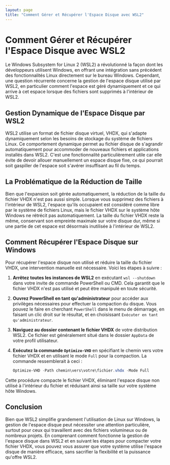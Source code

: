 ```yaml
---
layout: page
title: "Comment Gérer et Récupérer l'Espace Disque avec WSL2"
---
```


# Comment Gérer et Récupérer l'Espace Disque avec WSL2

Le Windows Subsystem for Linux 2 (WSL2) a révolutionné la façon dont les développeurs utilisent Windows, en offrant une intégration sans précédent des fonctionnalités Linux directement sur le bureau Windows. Cependant, une question récurrente concerne la gestion de l'espace disque utilisé par WSL2, en particulier comment l'espace est géré dynamiquement et ce qui arrive à cet espace lorsque des fichiers sont supprimés à l'intérieur de WSL2.

## Gestion Dynamique de l'Espace Disque par WSL2

WSL2 utilise un format de fichier disque virtuel, VHDX, qui s'adapte dynamiquement selon les besoins de stockage du système de fichiers Linux. Ce comportement dynamique permet au fichier disque de s'agrandir automatiquement pour accommoder de nouveaux fichiers et applications installés dans WSL2. C'est une fonctionnalité particulièrement utile car elle évite de devoir allouer manuellement un espace disque fixe, ce qui pourrait soit gaspiller de l'espace soit s'avérer insuffisant au fil du temps.

## La Problématique de la Réduction de Taille

Bien que l'expansion soit gérée automatiquement, la réduction de la taille du fichier VHDX n'est pas aussi simple. Lorsque vous supprimez des fichiers à l'intérieur de WSL2, l'espace qu'ils occupaient est considéré comme libre par le système de fichiers Linux, mais le fichier VHDX sur le système hôte Windows ne rétrécit pas automatiquement. La taille du fichier VHDX reste la même, conservant son empreinte maximale sur votre disque dur, même si une partie de cet espace est désormais inutilisée à l'intérieur de WSL2.

## Comment Récupérer l'Espace Disque sur Windows

Pour récupérer l'espace disque non utilisé et réduire la taille du fichier VHDX, une intervention manuelle est nécessaire. Voici les étapes à suivre :

1. **Arrêtez toutes les instances de WSL2** en exécutant `wsl --shutdown` dans votre invite de commande PowerShell ou CMD. Cela garantit que le fichier VHDX n'est pas utilisé et peut être manipulé en toute sécurité.

2. **Ouvrez PowerShell en tant qu'administrateur** pour accéder aux privilèges nécessaires pour effectuer la compaction du disque. Vous pouvez le faire en cherchant `PowerShell` dans le menu de démarrage, en faisant un clic droit sur le résultat, et en choisissant `Exécuter en tant qu'administrateur`.

3. **Naviguez au dossier contenant le fichier VHDX** de votre distribution WSL2. Ce fichier est généralement situé dans le dossier `AppData` de votre profil utilisateur.

4. **Exécutez la commande `Optimize-VHD`** en spécifiant le chemin vers votre fichier VHDX et en utilisant le mode `Full` pour la compaction. La commande ressemblerait à ceci :
   ```powershell
   Optimize-VHD -Path chemin\vers\votre\fichier.vhdx -Mode Full
   ```

Cette procédure compacte le fichier VHDX, éliminant l'espace disque non utilisé à l'intérieur du fichier et réduisant ainsi sa taille sur votre système hôte Windows.

## Conclusion

Bien que WSL2 simplifie grandement l'utilisation de Linux sur Windows, la gestion de l'espace disque peut nécessiter une attention particulière, surtout pour ceux qui travaillent avec des fichiers volumineux ou de nombreux projets. En comprenant comment fonctionne la gestion de l'espace disque dans WSL2 et en suivant les étapes pour compacter votre fichier VHDX, vous pouvez vous assurer que votre système utilise l'espace disque de manière efficace, sans sacrifier la flexibilité et la puissance qu'offre WSL2.

